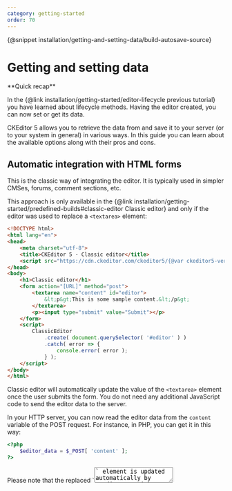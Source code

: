 ```yaml
---
category: getting-started
order: 70
---
```


{@snippet installation/getting-and-setting-data/build-autosave-source}

# Getting and setting data

<info-box hint>
**Quick recap**

In the {@link installation/getting-started/editor-lifecycle previous tutorial} you have learned about lifecycle methods. Having the editor created, you can now set or get its data. 
</info-box>

CKEditor 5 allows you to retrieve the data from and save it to your server (or to your system in general) in various ways. In this guide you can learn about the available options along with their pros and cons.

## Automatic integration with HTML forms

This is the classic way of integrating the editor. It is typically used in simpler CMSes, forums, comment sections, etc.

This approach is only available in the {@link installation/getting-started/predefined-builds#classic-editor Classic editor} and only if the editor was used to replace a `<textarea>` element:

```html
<!DOCTYPE html>
<html lang="en">
<head>
	<meta charset="utf-8">
	<title>CKEditor 5 - Classic editor</title>
	<script src="https://cdn.ckeditor.com/ckeditor5/{@var ckeditor5-version}/classic/ckeditor.js"></script>
</head>
<body>
	<h1>Classic editor</h1>
	<form action="[URL]" method="post">
		<textarea name="content" id="editor">
			&lt;p&gt;This is some sample content.&lt;/p&gt;
		</textarea>
		<p><input type="submit" value="Submit"></p>
	</form>
	<script>
		ClassicEditor
			.create( document.querySelector( '#editor' ) )
			.catch( error => {
				console.error( error );
			} );
	</script>
</body>
</html>
```

Classic editor will automatically update the value of the `<textarea>` element once the user submits the form. You do not need any additional JavaScript code to send the editor data to the server.

In your HTTP server, you can now read the editor data from the `content` variable of the POST request. For instance, in PHP, you can get it in this way:

```php
<?php
    $editor_data = $_POST[ 'content' ];
?>
```

<info-box>
	Please note that the replaced `<textarea>` element is updated automatically by CKEditor straight before the submission. If you need to access the `<textarea>` value programmatically with JavaScript (e.g. in the `onsubmit` handler to validate the entered data), there is a chance that the `<textarea>` element would still store the original data. In order to update the value of the replaced `<textarea>`, use the {@link module:editor-classic/classiceditor~ClassicEditor#updateSourceElement `editor.updateSourceElement()`} method.

	If you need to get the actual data from CKEditor at any moment using JavaScript, use the {@link module:editor-classic/classiceditor~ClassicEditor#getData `editor.getData()`} method as described in the next section.
</info-box>

<info-box>
	When you print the data from the database to a `<textarea>` element in an HTML page, you need to encode it correctly. For instance, if you use PHP then a minimal solution would look like this:

	```php
	<?php
		$data = str_replace( '&', '&amp;', $data );
	?>

	<textarea name="content" id="editor"><?= $data ?></textarea>
	```

	Thanks to that, the `<textarea>` will be printed out like this:

	```html
	<textarea>&lt;p>This is some sample content.&lt;/p></textarea>
	```

	Instead of being printed like this:

	```html
	<textarea><p>This is some sample content.</p></textarea>
	```

	While simple content like mentioned above does not itself require to be encoded, encoding the data will prevent losing text like "&lt;" or "&lt;img&gt;".
</info-box>

## Manually retrieving the data

When you:

* Use Ajax requests instead of the classic integration with HTML forms,
* Implement a single-page application,
* Use a different editor type than the Classic editor (and hence, cannot use the previous method),

### Getting the editor data with `getData()`

If the editor content needs to be retrieved for any reason, like for sending it to the server through an Ajax call, use the `getData()` method:

```js
const data = editor.getData();
```
<!-- you can retrieve the data from the editor by using the {@link module:editor-classic/classiceditor~ClassicEditor#getData `editor.getData()`} method. -->

### Setting the editor data with `setData()`

To replace the editor content with new data, use the `setData()` method:

```js
editor.setData( '<p>Some text.</p>' );
```

For that, you need to store the reference to the `editor` because &mdash; unlike in CKEditor 4 &mdash; there is no global `CKEDITOR.instances` property. You can do that in multiple ways, for example by assigning the `editor` to a variable defined outside the `then()`'s callback:

```js
let editor;

ClassicEditor
	.create( document.querySelector( '#editor' ) )
	.then( newEditor => {
		editor = newEditor;
	} )
	.catch( error => {
		console.error( error );
	} );

// Assuming there is a <button id="submit">Submit</button> in your application.
document.querySelector( '#submit' ).addEventListener( 'click', () => {
	const editorData = editor.getData();

	// ...
} );
```

## Updating the source element

If the source element is not `<textarea>`, CKEditor 5 clears its content after the editor is destroyed. However, if you would like to enable updating the source element with the output coming from the data pipeline, you can use the {@link module:core/editor/editorconfig~EditorConfig#updateSourceElementOnDestroy `updateSourceElementOnDestroy`} configuration option.

```js
ClassicEditor.create( document.querySelector( '#editor' ), {
    // ...
    updateSourceElementOnDestroy: true
} );
```

<info-box warning>
Enabling the `updateSourceElementOnDestroy` option in your configuration might have some security implications, depending on plugins you use. While the editing view is secured, there might be some unsafe content in the data output, so enable this option only if you know what you are doing. Be especially careful when using the Markdown, General HTML Support and HTML embed features.
</info-box>

## Autosave feature

The {@link module:autosave/autosave~Autosave} feature allows you to automatically save the data (e.g. send it to the server) when needed (when the user changed the content).

<info-box>
	This plugin is unavailable in any of the builds by default so you need to {@link installation/plugins/installing-plugins install it}.
</info-box>

Assuming that you implemented a `saveData()` function that sends the data to your server and returns a promise which is resolved once the data is successfully saved, configuring the autosave feature is as simple as:

```js
ClassicEditor
	.create( document.querySelector( '#editor' ), {
		plugins: [
			Autosave,

			// ... other plugins
		],

		autosave: {
			save( editor ) {
				return saveData( editor.getData() );
			}
		},

		// ... other configuration options
	} );
```

The autosave feature listens to the {@link module:engine/model/document~Document#event:change:data `editor.model.document#change:data`} event, throttles it and executes the `config.autosave.save()` function.

It also listens to the native [`window#beforeunload`](https://developer.mozilla.org/en-US/docs/Web/Events/beforeunload) event and blocks it in the following cases:

* The data has not been saved yet (the `save()` function did not resolve its promise or it was not called yet due to throttling).
* Or any of the editor features registered a {@link module:core/pendingactions~PendingActions "pending action"} (e.g. that an image is being uploaded).

This automatically secures you from the user leaving the page before the content is saved or some ongoing actions like image upload did not finish.

The minimum time period between two save actions can be configured using the {@link module:autosave/autosave~AutosaveConfig#waitingTime `config.waitingTime`} property to not overload the backend. 1 second is the default waiting time before the next save action if nothing has changed in the meantime after the editor data has changed.

```js
ClassicEditor
	.create( document.querySelector( '#editor' ), {
		autosave: {
			waitingTime: 5000, // in ms
			save( editor ) {}
		},

		// ... other configuration options
	} );
```

### Demo

This demo shows a simple integration of the editor with a fake HTTP server (which needs 1000ms to save the content).

```js
ClassicEditor
	.create( document.querySelector( '#editor' ), {
		plugins: [
			Autosave,

			// ... other plugins
		],

		autosave: {
			save( editor ) {
				return saveData( editor.getData() );
			}
		}
	} )
	.then( editor => {
		window.editor = editor;

		displayStatus( editor );
	} )
	.catch( err => {
		console.error( err.stack );
	} );

// Save the data to a fake HTTP server (emulated here with a setTimeout()).
function saveData( data ) {
	return new Promise( resolve => {
		setTimeout( () => {
			console.log( 'Saved', data );

			resolve();
		}, HTTP_SERVER_LAG );
	} );
}

// Update the "Status: Saving..." info.
function displayStatus( editor ) {
	const pendingActions = editor.plugins.get( 'PendingActions' );
	const statusIndicator = document.querySelector( '#editor-status' );

	pendingActions.on( 'change:hasAny', ( evt, propertyName, newValue ) => {
		if ( newValue ) {
			statusIndicator.classList.add( 'busy' );
		} else {
			statusIndicator.classList.remove( 'busy' );
		}
	} );
}
```

How to understand this demo:

* The status indicator shows when the editor has some unsaved content or pending actions.
	* If you drop a big image into this editor, you will see that it is busy during the entire period when the image is being uploaded.
	* The editor is also busy when saving the content is in progress (the `save()`'s promise was not resolved).
* The autosave feature has a throttling mechanism which groups frequent changes (e.g. typing) are grouped in batches.
* The autosave itself does not check whether the data has really changed. It bases on changes in the model which, in special cases, may not be "visible" in the data. You can add such a check yourself if you would like to avoid sending the same data to the server twice in a row.
* You will be asked whether you want to leave the page if an image is being uploaded or the data has not been saved successfully yet. You can test that by dropping a big image into the editor or changing the "HTTP server lag" to a high value (e.g. 9000ms) and typing something. These actions will make the editor "busy" for a longer time &mdash; try leaving the page then.

{@snippet installation/getting-and-setting-data/autosave}

## Handling users exiting the page

An additional concern when integrating the editor in your website is that the user may mistakenly leave before saving the data. This problem is automatically handled by the [autosave feature](#autosave-feature) described above, but if you do not use it and instead chose different integration methods, you should consider handling these two scenarios:

* The user leaves the page before saving the data (e.g. mistakenly closes a tab or clicks some link).
* The user saved the data, but there are some pending actions like an image upload.

To handle the former situation you can listen to the native [`window#beforeunload`](https://developer.mozilla.org/en-US/docs/Web/Events/beforeunload) event. The latter situation can be handled by using CKEditor 5 {@link module:core/pendingactions~PendingActions} plugin.

### Demo

The example below shows how all these mechanisms can be used together to enable or disable a "Save" button and block the user from leaving the page without saving the data.

<info-box>
	The {@link module:core/pendingactions~PendingActions} plugin is unavailable in any of the builds by default so you need to {@link installation/plugins/installing-plugins install it}.
</info-box>

```js
// Note: We need to build the editor from source.
// We cannot use existing builds in this case.
import ClassicEditor from '@ckeditor/ckeditor5-editor-classic/src/classiceditor';

import PendingActions from '@ckeditor/ckeditor5-core/src/pendingactions';

let isDirty = false;

ClassicEditor
	.create( document.querySelector( '#editor' ), {
		plugins: [
			PendingActions,

			// ... other plugins
		]
	} )
	.then( editor => {
		window.editor = editor;

		handleStatusChanges( editor );
		handleSaveButton( editor );
		handleBeforeunload( editor );
	} )
	.catch( err => {
		console.error( err.stack );
	} );

// Handle clicking the "Save" button by sending the data to a
// fake HTTP server (emulated here with setTimeout()).
function handleSaveButton( editor ) {
	const saveButton = document.querySelector( '#save' );
	const pendingActions = editor.plugins.get( 'PendingActions' );

	saveButton.addEventListener( 'click', evt => {
		const data = editor.getData();

		// Register the action of saving the data as a "pending action".
		// All asynchronous actions related to the editor are tracked like this,
		// so later on you only need to check `pendingActions.hasAny` to check
		// whether the editor is busy or not.
		const action = pendingActions.add( 'Saving changes' );

		evt.preventDefault();

		// Save the data to a fake HTTP server.
		setTimeout( () => {
			pendingActions.remove( action );

			// Reset isDirty only if the data did not change in the meantime.
			if ( data == editor.getData() ) {
				isDirty = false;
			}

			updateStatus( editor );
		}, HTTP_SERVER_LAG );
	} );
}

// Listen to new changes (to enable the "Save" button) and to
// pending actions (to show the spinner animation when the editor is busy).
function handleStatusChanges( editor ) {
	editor.plugins.get( 'PendingActions' ).on( 'change:hasAny', () => updateStatus( editor ) );

	editor.model.document.on( 'change:data', () => {
		isDirty = true;

		updateStatus( editor );
	} );
}

// If the user tries to leave the page before the data is saved, ask
// them whether they are sure they want to proceed.
function handleBeforeunload( editor ) {
	const pendingActions = editor.plugins.get( 'PendingActions' );

	window.addEventListener( 'beforeunload', evt => {
		if ( pendingActions.hasAny ) {
			evt.preventDefault();
		}
	} );
}

function updateStatus( editor ) {
	const saveButton = document.querySelector( '#save' );

	// Disables the "Save" button when the data on the server is up to date.
	if ( isDirty ) {
		saveButton.classList.add( 'active' );
	} else {
		saveButton.classList.remove( 'active' );
	}

	// Shows the spinner animation.
	if ( editor.plugins.get( 'PendingActions' ).hasAny ) {
		saveButton.classList.add( 'saving' );
	} else {
		saveButton.classList.remove( 'saving' );
	}
}
```

How to understand this demo:

* The button changes to "Saving..." when the data is being sent to the server or there are any other pending actions (e.g. an image being uploaded).
* You will be asked whether you want to leave the page if an image is being uploaded or the data has not been saved successfully yet. You can test that by dropping a big image into the editor or changing the "HTTP server lag" to a high value (e.g. 9000ms) and clicking the "Save" button. These actions will make the editor "busy" for a longer time &mdash; try leaving the page then.

{@snippet installation/getting-and-setting-data/manualsave}

<info-box hint>
**What's next?**

Having read this guide, you know how to communicate with the editor, but remember that CKEditor 5 offers a rich API to interact with it. Check out the {@link api/index API documentation} for more.

If you would like to integrate your CKEditor 5 installation with the Angular, React and Vue.js JavaScript frameworks, {@link installation/integrations/overview we have dedicated guides for that}.
</info-box>
